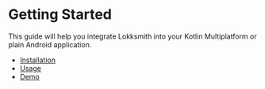 # Getting Started

This guide will help you integrate Lokksmith into your Kotlin Multiplatform or plain Android
application.

- [Installation](installation.md)
- [Usage](usage.md)
- [Demo](demo.md)
